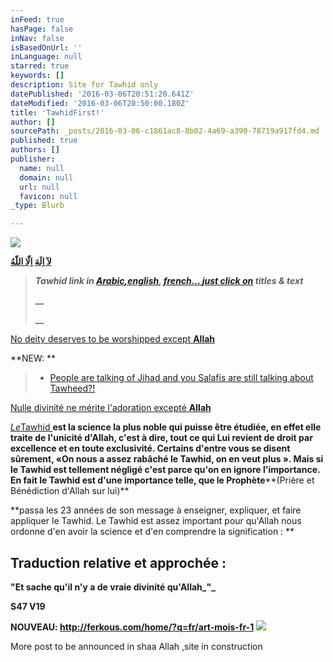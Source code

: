 ```yaml
---
inFeed: true
hasPage: false
inNav: false
isBasedOnUrl: ''
inLanguage: null
starred: true
keywords: []
description: Site for Tawhid only
datePublished: '2016-03-06T20:51:20.641Z'
dateModified: '2016-03-06T20:50:00.180Z'
title: 'TawhidFirst!'
author: []
sourcePath: _posts/2016-03-06-c1861ac8-8b02-4a69-a390-78719a917fd4.md
published: true
authors: []
publisher:
  name: null
  domain: null
  url: null
  favicon: null
_type: Blurb

---
```

![](https://the-grid-user-content.s3-us-west-2.amazonaws.com/a5cc1b8d-3da8-4c28-993c-904d94af90b5.jpg)

**[لآ اِلَهَ اِلّا اللّهُ ][0]**

> _**Tawhid link in [Arabic][0][,][1][english][2], [french][3][... ][1][just ][1][click on][1] titles & text**_
> 
> **__**
> 
> **__**

[No deity deserves to be worshipped except **Allah**][4]

**NEW:      **

> * [People are talking of Jihad and you Salafis are still talking about Tawheed?!][5]

[Nulle divinité ne mérite l'adoration excepté **Allah**][3]

_[Le][3]_[Tawhid ][3]**est la science la plus noble qui puisse être étudiée, en effet elle traite de l'unicité d'Allah, c'est à dire, tout ce qui Lui revient de droit par excellence et en toute exclusivité. Certains d'entre vous se disent sûrement, «On nous a assez rabâché le Tawhid, on en veut plus ». Mais si le Tawhid est tellement négligé c'est parce qu'on en ignore l'importance. En fait le Tawhid est d'une importance telle, que le Prophète****(Prière et Bénédiction d'Allah sur lui)**

**passa les 23 années de son message à enseigner, expliquer, et faire appliquer le Tawhid. Le Tawhid est assez important pour qu'Allah nous ordonne d'en avoir la science et d'en comprendre la signification :  **

## Traduction relative et approchée :

**"Et sache qu'il n'y a de vraie divinité qu'Allah_"_**

**S47 V19**

**NOUVEAU:          http://ferkous.com/home/?q=fr/art-mois-fr-1**
![](https://imgflo.herokuapp.com/graph/vahj1ThiexotieMo/e6462fc44b6b07a3f78397cd5b8a922a/passthrough.png?height=444&input=https%3A%2F%2Fs3-us-west-2.amazonaws.com%2Fthe-grid-img%2Fp%2F442658ee5c0b507a580902b0551e49aa03998a85.png&width=750)

More post to be announced in shaa Allah ,site in construction 

[0]: http://www.sahab.net/home/
[1]: null
[2]: http://www.tawhidfirst.com/monotheism/
[3]: http://www.al.baida.online.fr/accueil.htm
[4]: http://www.tawhidfirst.com/monotheism/about.cfm
[5]: http://www.abukhadeejah.com/people-are-talking-of-jihad-and-you-salafis-are-still-talking-about-tawheed/